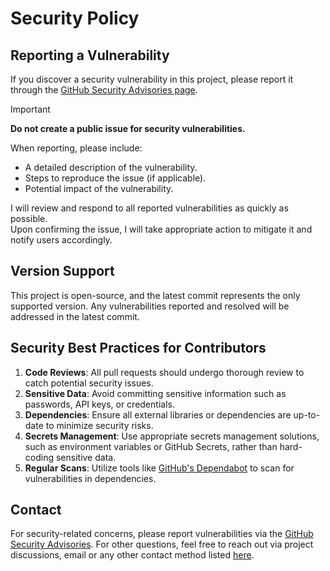 # Security Policy

## Reporting a Vulnerability

If you discover a security vulnerability in this project, please report it through the [GitHub Security Advisories page](https://github.com/macedonga/beunblurred/security/advisories).
> [!IMPORTANT]  
> **Do not create a public issue for security vulnerabilities.**

When reporting, please include:
- A detailed description of the vulnerability.
- Steps to reproduce the issue (if applicable).
- Potential impact of the vulnerability.

I will review and respond to all reported vulnerabilities as quickly as possible. \
Upon confirming the issue, I will take appropriate action to mitigate it and notify users accordingly.

## Version Support

This project is open-source, and the latest commit represents the only supported version. Any vulnerabilities reported and resolved will be addressed in the latest commit.

## Security Best Practices for Contributors

1. **Code Reviews**: All pull requests should undergo thorough review to catch potential security issues.
2. **Sensitive Data**: Avoid committing sensitive information such as passwords, API keys, or credentials.
3. **Dependencies**: Ensure all external libraries or dependencies are up-to-date to minimize security risks.
4. **Secrets Management**: Use appropriate secrets management solutions, such as environment variables or GitHub Secrets, rather than hard-coding sensitive data.
5. **Regular Scans**: Utilize tools like [GitHub's Dependabot](https://docs.github.com/en/code-security/supply-chain-security/keeping-your-dependencies-updated-automatically) to scan for vulnerabilities in dependencies.

## Contact

For security-related concerns, please report vulnerabilities via the [GitHub Security Advisories](https://github.com/macedonga/beunblurred/security/advisories).
For other questions, feel free to reach out via project discussions, email or any other contact method listed [here](https://marco.win/contact).
